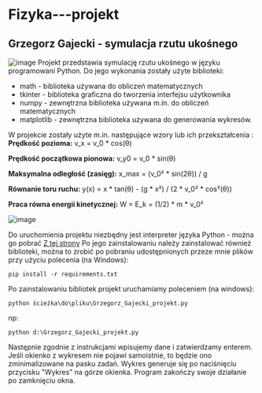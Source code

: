 # Fizyka---projekt
## Grzegorz Gajecki - symulacja rzutu ukośnego
![image](https://github.com/user-attachments/assets/a3e69626-2c0c-4658-bedf-99d3a430e633)
Projekt przedstawia symulację rzutu ukośnego w języku programowani Python. Do jego wykonania zostały użyte biblioteki:
- math - biblioteka używana do obliczeń matematycznych
- tkinter - biblioteka graficzna do tworzenia interfejsu użytkownika
- numpy - zewnętrzna biblioteka używana m.in. do obliczeń matematycznych
- matplotlib - zewnętrzna biblioteka używana do generowania wykresów.

W projekcie zostały użyte m.in. następujące wzory lub ich przekształcenia :
**Prędkość pozioma:**
v_x = v_0 * cos(θ)

**Prędkość początkowa pionowa:**
v_y0 = v_0 * sin(θ)

**Maksymalna odległość (zasięg):**
x_max = (v_0² * sin(2θ)) / g

**Równanie toru ruchu:**
y(x) = x * tan(θ) - (g * x²) / (2 * v_0² * cos²(θ))

**Praca równa energii kinetycznej:**
W = E_k = (1/2) * m * v_0²

![image](https://github.com/user-attachments/assets/3ee93fb2-7411-463c-9c31-9dff70575fe4)

Do uruchomienia projektu niezbędny jest interpreter języka Python - można go pobrać [Z tej strony](https://www.python.org/)
Po jego zainstalowaniu należy zainstalować również biblioteki, można to zrobić po pobraniu udostępnionych przeze mnie plików przy użyciu polecenia (na Windows):
```
pip install -r requirements.txt
```
Po zainstalowaniu bibliotek projekt uruchamiamy poleceniem (na windows):
```
python ścieżka\do\pliku\Grzegorz_Gajecki_projekt.py
```
np:
```
python d:\Grzegorz_Gajecki_projekt.py
```
Następnie zgodnie z instrukcjami wpisujemy dane i zatwierdzamy enterem. Jeśli okienko z wykresem nie pojawi samoistnie, to będzie ono zminimalizowane na pasku zadań. Wykres generuje się po naciśnięciu przycisku "Wykres" na górze okienka. Program zakończy swoje działanie po zamknięciu okna.

